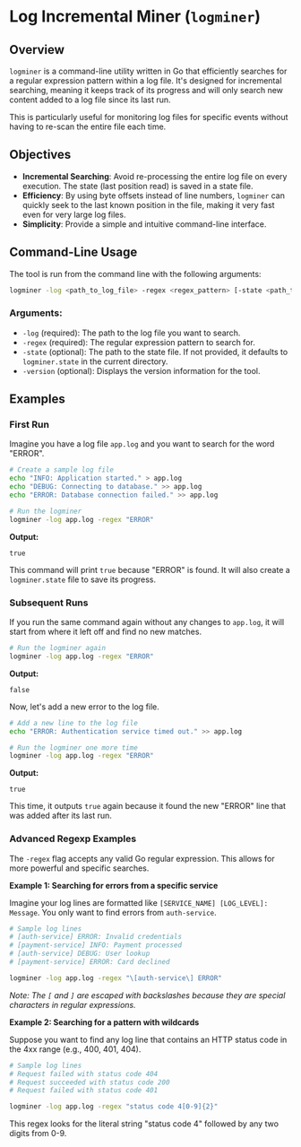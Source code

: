 # Log Incremental Miner (`logminer`)

## Overview

`logminer` is a command-line utility written in Go that efficiently searches for a regular expression pattern within a log file. It's designed for incremental searching, meaning it keeps track of its progress and will only search new content added to a log file since its last run.

This is particularly useful for monitoring log files for specific events without having to re-scan the entire file each time.

## Objectives

*   **Incremental Searching**: Avoid re-processing the entire log file on every execution. The state (last position read) is saved in a state file.
*   **Efficiency**: By using byte offsets instead of line numbers, `logminer` can quickly seek to the last known position in the file, making it very fast even for very large log files.
*   **Simplicity**: Provide a simple and intuitive command-line interface.

## Command-Line Usage

The tool is run from the command line with the following arguments:

```sh
logminer -log <path_to_log_file> -regex <regex_pattern> [-state <path_to_state_file>]
```

### Arguments:

*   `-log` (required): The path to the log file you want to search.
*   `-regex` (required): The regular expression pattern to search for.
*   `-state` (optional): The path to the state file. If not provided, it defaults to `logminer.state` in the current directory.
*   `-version` (optional): Displays the version information for the tool.

## Examples

### First Run

Imagine you have a log file `app.log` and you want to search for the word "ERROR".

```sh
# Create a sample log file
echo "INFO: Application started." > app.log
echo "DEBUG: Connecting to database." >> app.log
echo "ERROR: Database connection failed." >> app.log

# Run the logminer
logminer -log app.log -regex "ERROR"
```

**Output:**
```
true
```
This command will print `true` because "ERROR" is found. It will also create a `logminer.state` file to save its progress.

### Subsequent Runs

If you run the same command again without any changes to `app.log`, it will start from where it left off and find no new matches.

```sh
# Run the logminer again
logminer -log app.log -regex "ERROR"
```

**Output:**
```
false
```

Now, let's add a new error to the log file.

```sh
# Add a new line to the log file
echo "ERROR: Authentication service timed out." >> app.log

# Run the logminer one more time
logminer -log app.log -regex "ERROR"
```

**Output:**
```
true
```
This time, it outputs `true` again because it found the new "ERROR" line that was added after its last run.

### Advanced Regexp Examples

The `-regex` flag accepts any valid Go regular expression. This allows for more powerful and specific searches.

**Example 1: Searching for errors from a specific service**

Imagine your log lines are formatted like `[SERVICE_NAME] [LOG_LEVEL]: Message`. You only want to find errors from `auth-service`.

```sh
# Sample log lines
# [auth-service] ERROR: Invalid credentials
# [payment-service] INFO: Payment processed
# [auth-service] DEBUG: User lookup
# [payment-service] ERROR: Card declined

logminer -log app.log -regex "\[auth-service\] ERROR"
```
*Note: The `[` and `]` are escaped with backslashes because they are special characters in regular expressions.*

**Example 2: Searching for a pattern with wildcards**

Suppose you want to find any log line that contains an HTTP status code in the 4xx range (e.g., 400, 401, 404).

```sh
# Sample log lines
# Request failed with status code 404
# Request succeeded with status code 200
# Request failed with status code 401

logminer -log app.log -regex "status code 4[0-9]{2}"
```
This regex looks for the literal string "status code 4" followed by any two digits from 0-9.
